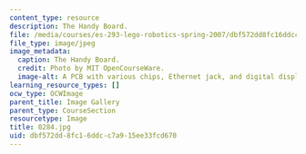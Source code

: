 ```yaml
---
content_type: resource
description: The Handy Board.
file: /media/courses/es-293-lego-robotics-spring-2007/dbf572dd8fc16ddcc7a915ee33fcd670_0284.jpg
file_type: image/jpeg
image_metadata:
  caption: The Handy Board.
  credit: Photo by MIT OpenCourseWare.
  image-alt: A PCB with various chips, Ethernet jack, and digital display.
learning_resource_types: []
ocw_type: OCWImage
parent_title: Image Gallery
parent_type: CourseSection
resourcetype: Image
title: 0284.jpg
uid: dbf572dd-8fc1-6ddc-c7a9-15ee33fcd670
---
```

